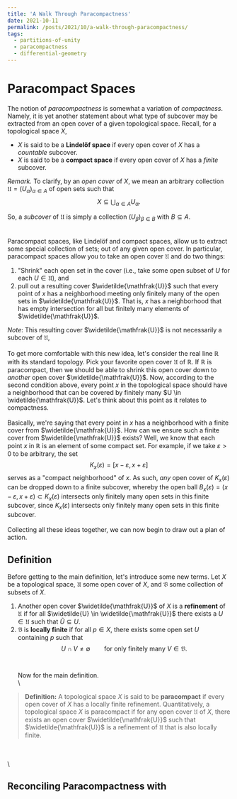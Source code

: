 ```yaml
---
title: 'A Walk Through Paracompactness'
date: 2021-10-11
permalink: /posts/2021/10/a-walk-through-paracompactness/
tags:
  - partitions-of-unity
  - paracompactness
  - differential-geometry
---
```


Paracompact Spaces
==================
The notion of *paracompactness* is somewhat a variation of *compactness*. Namely, it is yet another statement about what type of subcover may be extracted from an open cover of a given topological space. Recall, for a topological space $X$,

- $X$ is said to be a **Lindelöf space** if every open cover of $X$ has a *countable* subcover.
- $X$ is said to be a **compact space** if every open cover of $X$ has a *finite* subcover.

*Remark.* To clarify, by an *open cover* of $X$, we mean an arbitrary collection $\mathfrak{U} = (U_\alpha)_{\alpha \in A}$ of open sets such that 
$$X \subseteq \bigcup_{\alpha \in A} U_\alpha.$$

So, a *subcover* of $\mathfrak{U}$ is simply a collection $(U_\beta)_{\beta \in B}$ with $B \subseteq A$. 
\
\
\
Paracompact spaces, like Lindelöf and compact spaces, allow us to extract some special collection of sets; out of any given open cover. In particular, paracompact spaces allow you to take an open cover $\mathfrak{U}$ and do two things:
1. "Shrink" each open set in the cover (i.e., take some open subset of $U$ for each $U \in \mathfrak{U}$), and
2. pull out a resulting cover $\widetilde{\mathfrak{U}}$ such that every point of $x$ has a neighborhood meeting only finitely many of the open sets in $\widetilde{\mathfrak{U}}$. That is, $x$ has a neighborhood that has empty intersection for all but finitely many elements of $\widetilde{\mathfrak{U}}$. 

*Note*: This resulting cover $\widetilde{\mathfrak{U}}$ is not necessarily a subcover of $\mathfrak{U}$,
\
\
To get more comfortable with this new idea, let's consider the real line $\mathbb{R}$ with its standard topology. Pick your favorite open cover $\mathfrak{U}$ of $\mathbb{R}$. If $\mathbb{R}$ is paracompact, then we should be able to shrink this open cover down to *another* open cover $\widetilde{\mathfrak{U}}$. Now, according to the second condition above, every point $x$ in the topological space should have a neighborhood that can be covered by finitely many $U \in \widetilde{\mathfrak{U}}$. Let's think about this point as it relates to compactness. 
\
\
Basically, we're saying that every point in $x$ has a neighborhood with a finite cover from $\widetilde{\mathfrak{U}}$. How can we ensure such a finite cover from $\widetilde{\mathfrak{U}}$ exists? Well, we know that each point $x$ in $\mathbb{R}$ is an element of some compact set. For example, if we take $\varepsilon > 0$ to be arbitrary, the set
$$K_x(\varepsilon)=[x - \varepsilon, x + \varepsilon]$$
 serves as a "compact neighborhood" of $x$. As such, *any* open cover of $K_x(\varepsilon)$ can be dropped down to a finite subcover, whereby the open ball $B_x(\varepsilon) = (x - \varepsilon, x + \varepsilon) \subset K_x(\varepsilon)$ intersects only finitely many open sets in this finite subcover, since $K_x(\varepsilon)$ intersects only finitely many open sets in this finite subcover. 
\
\
Collecting all these ideas together, we can now begin to draw out a plan of action. 
## Definition
Before getting to the main definition, let's introduce some new terms. Let $X$ be a topological space, $\mathfrak{U}$ some open cover of $X$, and $\mathfrak{V}$ some collection of subsets of $X$.
1. Another open cover $\widetilde{\mathfrak{U}}$ of $X$ is a **refinement** of $\mathfrak{U}$ if for all $\widetilde{U} \in \widetilde{\mathfrak{U}}$ there exists a $U \in \mathfrak{U}$ such that $\widetilde{U} \subseteq U$. 
2. $\mathfrak{V}$ is **locally finite** if for all $p \in X$, there exists some open set $U$ containing $p$ such that $$U \cap V \neq \emptyset \qquad \text{for only finitely many } V \in \mathfrak{V}.$$
\
\
Now for the main definition.
\
\
> **Definition:** A topological space $X$ is said to be **paracompact** if every open cover of $X$ has a locally finite refinement.
Quantitatively, a topological space $X$ is paracompact if for any open cover $\mathfrak{U}$ of $X$, there exists an open cover $\widetilde{\mathfrak{U}}$ such that $\widetilde{\mathfrak{U}}$ is a refinement of $\mathfrak{U}$ that is also locally finite.

\
\
\
## Reconciling Paracompactness with 